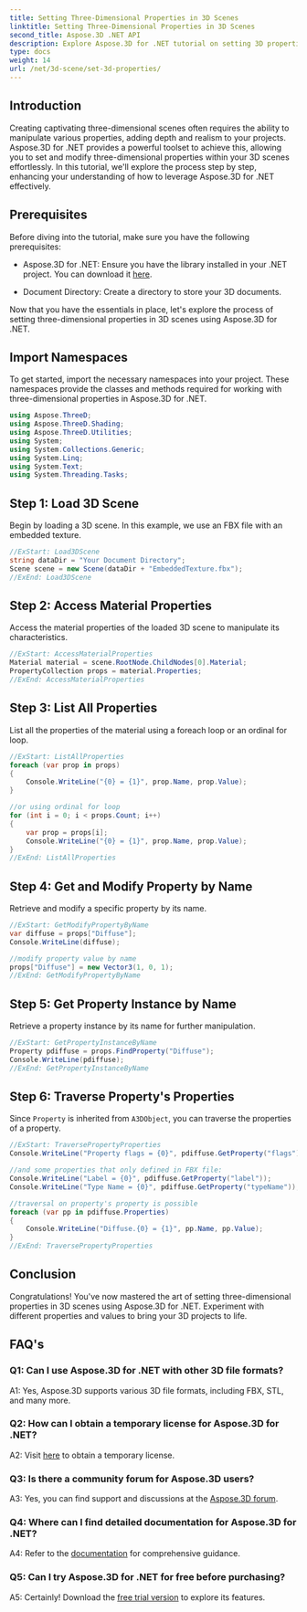 ```yaml
---
title: Setting Three-Dimensional Properties in 3D Scenes
linktitle: Setting Three-Dimensional Properties in 3D Scenes
second_title: Aspose.3D .NET API
description: Explore Aspose.3D for .NET tutorial on setting 3D properties. Learn step by step with code examples. Elevate your 3D scene manipulation skills.
type: docs
weight: 14
url: /net/3d-scene/set-3d-properties/
---
```

## Introduction

Creating captivating three-dimensional scenes often requires the ability to manipulate various properties, adding depth and realism to your projects. Aspose.3D for .NET provides a powerful toolset to achieve this, allowing you to set and modify three-dimensional properties within your 3D scenes effortlessly. In this tutorial, we'll explore the process step by step, enhancing your understanding of how to leverage Aspose.3D for .NET effectively.

## Prerequisites

Before diving into the tutorial, make sure you have the following prerequisites:

- Aspose.3D for .NET: Ensure you have the library installed in your .NET project. You can download it [here](https://releases.aspose.com/3d/net/).

- Document Directory: Create a directory to store your 3D documents.

Now that you have the essentials in place, let's explore the process of setting three-dimensional properties in 3D scenes using Aspose.3D for .NET.

## Import Namespaces

To get started, import the necessary namespaces into your project. These namespaces provide the classes and methods required for working with three-dimensional properties in Aspose.3D for .NET.

```csharp
using Aspose.ThreeD;
using Aspose.ThreeD.Shading;
using Aspose.ThreeD.Utilities;
using System;
using System.Collections.Generic;
using System.Linq;
using System.Text;
using System.Threading.Tasks;
```

## Step 1: Load 3D Scene

Begin by loading a 3D scene. In this example, we use an FBX file with an embedded texture.

```csharp
//ExStart: Load3DScene
string dataDir = "Your Document Directory";
Scene scene = new Scene(dataDir + "EmbeddedTexture.fbx");
//ExEnd: Load3DScene
```

## Step 2: Access Material Properties

Access the material properties of the loaded 3D scene to manipulate its characteristics.

```csharp
//ExStart: AccessMaterialProperties
Material material = scene.RootNode.ChildNodes[0].Material;
PropertyCollection props = material.Properties;
//ExEnd: AccessMaterialProperties
```

## Step 3: List All Properties

List all the properties of the material using a foreach loop or an ordinal for loop.

```csharp
//ExStart: ListAllProperties
foreach (var prop in props)
{
    Console.WriteLine("{0} = {1}", prop.Name, prop.Value);
}

//or using ordinal for loop
for (int i = 0; i < props.Count; i++)
{
    var prop = props[i];
    Console.WriteLine("{0} = {1}", prop.Name, prop.Value);
}
//ExEnd: ListAllProperties
```

## Step 4: Get and Modify Property by Name

Retrieve and modify a specific property by its name.

```csharp
//ExStart: GetModifyPropertyByName
var diffuse = props["Diffuse"];
Console.WriteLine(diffuse);

//modify property value by name
props["Diffuse"] = new Vector3(1, 0, 1);
//ExEnd: GetModifyPropertyByName
```

## Step 5: Get Property Instance by Name

Retrieve a property instance by its name for further manipulation.

```csharp
//ExStart: GetPropertyInstanceByName
Property pdiffuse = props.FindProperty("Diffuse");
Console.WriteLine(pdiffuse);
//ExEnd: GetPropertyInstanceByName
```

## Step 6: Traverse Property's Properties

Since `Property` is inherited from `A3DObject`, you can traverse the properties of a property.

```csharp
//ExStart: TraversePropertyProperties
Console.WriteLine("Property flags = {0}", pdiffuse.GetProperty("flags"));

//and some properties that only defined in FBX file:
Console.WriteLine("Label = {0}", pdiffuse.GetProperty("label"));
Console.WriteLine("Type Name = {0}", pdiffuse.GetProperty("typeName"));

//traversal on property's property is possible
foreach (var pp in pdiffuse.Properties)
{
    Console.WriteLine("Diffuse.{0} = {1}", pp.Name, pp.Value);
}
//ExEnd: TraversePropertyProperties
```

## Conclusion

Congratulations! You've now mastered the art of setting three-dimensional properties in 3D scenes using Aspose.3D for .NET. Experiment with different properties and values to bring your 3D projects to life.

## FAQ's

### Q1: Can I use Aspose.3D for .NET with other 3D file formats?

A1: Yes, Aspose.3D supports various 3D file formats, including FBX, STL, and many more.

### Q2: How can I obtain a temporary license for Aspose.3D for .NET?

A2: Visit [here](https://purchase.aspose.com/temporary-license/) to obtain a temporary license.

### Q3: Is there a community forum for Aspose.3D users?

A3: Yes, you can find support and discussions at the [Aspose.3D forum](https://forum.aspose.com/c/3d/18).

### Q4: Where can I find detailed documentation for Aspose.3D for .NET?

A4: Refer to the [documentation](https://reference.aspose.com/3d/net/) for comprehensive guidance.

### Q5: Can I try Aspose.3D for .NET for free before purchasing?

A5: Certainly! Download the [free trial version](https://releases.aspose.com/) to explore its features.

